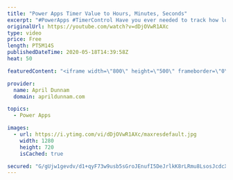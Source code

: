 ```yaml
---
title: "Power Apps Timer Value to Hours, Minutes, Seconds"
excerpt: "#PowerApps #TimerControl Have you ever needed to track how long it's taking to complete a process in your Power App?  Using the Timer Control you can do that, however, the output of that timer value is stored in an unfriendly format.  In this video, I show how you can take that timer value and format"
originalUrl: https://youtube.com/watch?v=dDjOVwR1AXc
type: video
price: Free
length: PT5M14S
publishedDateTime: 2020-05-18T14:39:58Z
heat: 50

featuredContent: "<iframe width=\"800\" height=\"500\" frameborder=\"0\" src=\"https://www.youtube.com/embed/dDjOVwR1AXc\" allow=\"accelerometer; autoplay; encrypted-media; gyroscope; picture-in-picture\" allowfullscreen></iframe>"

provider:
  name: April Dunnam
  domain: aprildunnam.com

topics:
  - Power Apps

images:
  - url: https://i.ytimg.com/vi/dDjOVwR1AXc/maxresdefault.jpg
    width: 1280
    height: 720
    isCached: true

secured: "G/gUjw1gevdv/d1+qyF73w9usb5sGroJEnufI5DeJrlkK8rLRmu8LsosJcdcX/N90JEdeYO7W9dkDLn084ADQKvg1ONuNJFZDLxhzQCDha/j4GaJNMEF2/rtdgdVOb09ZBPO5aTdL9WVo4VyReqWRfCb/4f9PogpFVv6s2CzCMVm0xWlNrcggag55pVvNJqjx0siCcMJZyS3z5vEhxTt2kIj3DeoONuZAXM/dcZtwO74L8l/ABXoZVUxX52BaPEB3kgtBvnHcZs2qFol/GIG0A0RGqDzfxjBDmW1cC3HMIsH7E49jLSJ3Y898tn4QpAXvFNc2UDzctzmSBAGPoYUgQ6mGtntEGrlHS4GuSifau9iZtpyn/nagSYb0Gn0+cSbXexG+BPbhZttextpsZmo04z6ZdinN+Trs0KaM0nV5W0=;frUgPLjqjp/763EfcM0Z6g=="
---
```


